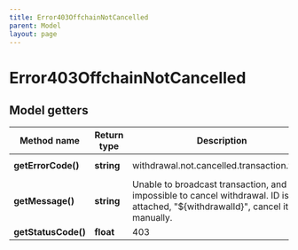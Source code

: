 ```yaml
---
title: Error403OffchainNotCancelled
parent: Model
layout: page
---
```


# Error403OffchainNotCancelled

## Model getters

Method name | Return type | Description | Notes
------------ | ------------- | ------------- | -------------
**getErrorCode()** | **string** | withdrawal.not.cancelled.transaction.failed | ex.: `withdrawal.not.cancelled.transaction.failed`
**getMessage()** | **string** | Unable to broadcast transaction, and impossible to cancel withdrawal. ID is attached, "${withdrawalId}", cancel it manually. | ex.: `Unable to broadcast transaction, and impossible to cancel withdrawal. ID is attached, &quot;${withdrawalId}&quot;, cancel it manually.`
**getStatusCode()** | **float** | 403 | ex.: `403`

